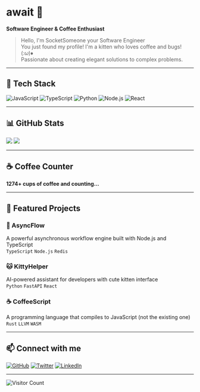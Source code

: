 # await 👋

**Software Engineer & Coffee Enthusiast**

> Hello, I'm SocketSomeone your Software Engineer  
> You just found my profile! I'm a kitten who loves coffee and bugs! (*:ω*)♦  
> Passionate about creating elegant solutions to complex problems.

---

## 🚀 Tech Stack

![JavaScript](https://img.shields.io/badge/JavaScript-F7DF1E?style=for-the-badge&logo=javascript&logoColor=black)
![TypeScript](https://img.shields.io/badge/TypeScript-007ACC?style=for-the-badge&logo=typescript&logoColor=white)
![Python](https://img.shields.io/badge/Python-3776AB?style=for-the-badge&logo=python&logoColor=white)
![Node.js](https://img.shields.io/badge/Node.js-43853D?style=for-the-badge&logo=node.js&logoColor=white)
![React](https://img.shields.io/badge/React-20232A?style=for-the-badge&logo=react&logoColor=61DAFB)

---

## 📊 GitHub Stats

![](https://github-readme-stats.vercel.app/api?username=awaitLearn&show_icons=true&theme=radical)
![](https://github-readme-streak-stats.herokuapp.com/?user=awaitLearn&theme=radical)

---

## ☕ Coffee Counter

**1274+ cups of coffee and counting...**

---

## 🎯 Featured Projects

### 🔧 AsyncFlow
A powerful asynchronous workflow engine built with Node.js and TypeScript  
`TypeScript` `Node.js` `Redis`

### 🐱 KittyHelper  
AI-powered assistant for developers with cute kitten interface  
`Python` `FastAPI` `React`

### ☕ CoffeeScript
A programming language that compiles to JavaScript (not the existing one)  
`Rust` `LLVM` `WASM`

---

## 📫 Connect with me

[![GitHub](https://img.shields.io/badge/GitHub-181717?style=for-the-badge&logo=github&logoColor=white)](https://github.com/await)
[![Twitter](https://img.shields.io/badge/Twitter-1DA1F2?style=for-the-badge&logo=twitter&logoColor=white)](https://twitter.com/await)
[![LinkedIn](https://img.shields.io/badge/LinkedIn-0077B5?style=for-the-badge&logo=linkedin&logoColor=white)](https://linkedin.com/in/await)

---

![Visitor Count](https://komarev.com/ghpvc/?username=await&color=blueviolet)
